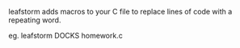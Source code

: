 leafstorm adds macros to your C file to replace lines of code with a repeating word.

eg.
    leafstorm DOCKS homework.c    
